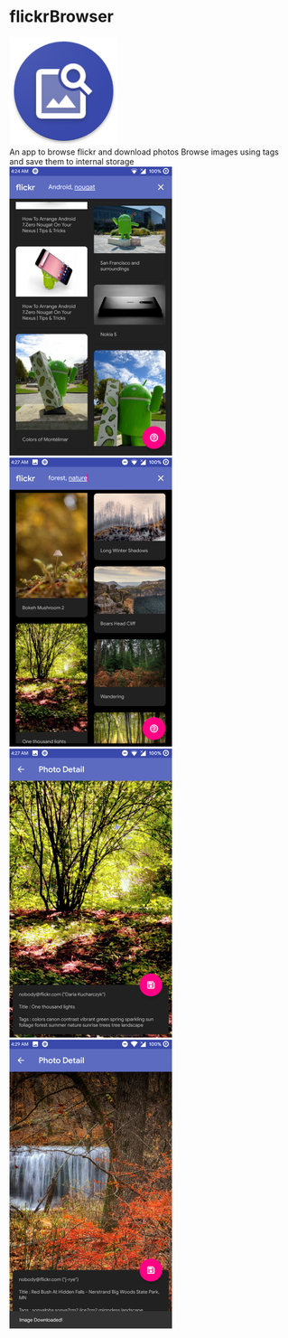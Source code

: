 # flickrBrowser
<img src = "https://raw.githubusercontent.com/HuM4NoiD/flickrBrowser/master/icon.png" /><br/>
An app to browse flickr and download photos
Browse images using tags and save them to internal storage</br>
<img src = "screen_1.png" height = "512"/>
<img src = "screen_2.png" height = "512"/>
<img src = "screen_3.png" height = "512"/>
<img src = "screen_4.png" height = "512"/>
